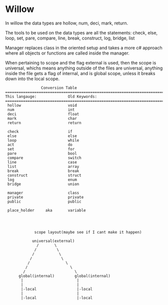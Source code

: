 # Willow

In willow the data types are hollow, num, deci, mark, return.                  

The tools to be used on the data types are all the statements: check, else, loop, set, pare, compare, line, break, construct, log, bridge, list

Manager replaces class in the oriented setup and takes a more c# approach where all objects or functions are called inside the manager.

When pertaining to scope and the flag external is used, then the scope is universal, whichs means anything outside of the files are universal, anything inside the file gets a flag of internal, and is global scope, unless it breaks down into the local scope.

                    Conversion Table
    =================================================================================
    This langauge:              Old Keywords:
    =================================================================================
     hollow                     void
     num                        int
     deci                       float
     mark                       char
     return                     return

     check                      if
     else                       else
     loop                       while
     act                        do
     set                        for
     pare                       bool
     compare                    switch
     line                       case
     list                       array
     break                      break
     construct                  struct
     log                        enum
     bridge                     union

     manager                    class
     private                    private
     public                     public

     place_holder     aka       variable
           
           
           
     
                 scope layout(maybe see if I cant make it happen)
               
                universal(external)
                  /       \
                 /         \
                /           \
               /             \
              /                \
             /                   \
            /                      \
          global(internal)         global(internal)
           |                        |
           |                        |
           |-local                  |-local
           |                        |
           |-local                  |-local
